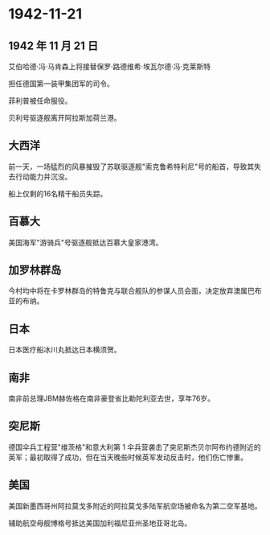 # 1942-11-21

## 1942 年 11 月 21 日

艾伯哈德·冯·马肯森上将接替保罗·路德维希·埃瓦尔德·冯·克莱斯特

担任德国第一装甲集团军的司令。

菲利普被任命服役。

贝利号驱逐舰离开阿拉斯加荷兰港。

## 大西洋

前一天，一场猛烈的风暴摧毁了苏联驱逐舰"索克鲁希特利尼"号的船首，导致其失去行动能力并沉没。

船上仅剩的16名精干船员失踪。

## 百慕大

美国海军"游骑兵"号驱逐舰抵达百慕大皇家港湾。

## 加罗林群岛

今村均中将在卡罗林群岛的特鲁克与联合舰队的参谋人员会面，决定放弃澳属巴布亚的布纳。

## 日本

日本医疗船冰川丸抵达日本横须贺。

## 南非

南非前总理JBM赫佐格在南非豪登省比勒陀利亚去世，享年76岁。

## 突尼斯

德国伞兵工程营"维茨格"和意大利第 1
伞兵营袭击了突尼斯杰贝尔阿布约德附近的英军；最初取得了成功，但在当天晚些时候英军发动反击时，他们伤亡惨重。

## 美国

美国新墨西哥州阿拉莫戈多附近的阿拉莫戈多陆军航空场被命名为第二空军基地。

辅助航空母舰博格号抵达美国加利福尼亚州圣地亚哥北岛。

